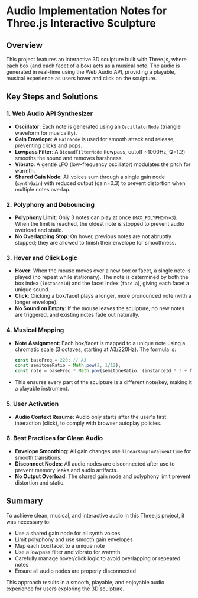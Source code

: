 # Audio Implementation Notes for Three.js Interactive Sculpture

## Overview
This project features an interactive 3D sculpture built with Three.js, where each box (and each facet of a box) acts as a musical note. The audio is generated in real-time using the Web Audio API, providing a playable, musical experience as users hover and click on the sculpture.

## Key Steps and Solutions

### 1. Web Audio API Synthesizer
- **Oscillator**: Each note is generated using an `OscillatorNode` (triangle waveform for musicality).
- **Gain Envelope**: A `GainNode` is used for smooth attack and release, preventing clicks and pops.
- **Lowpass Filter**: A `BiquadFilterNode` (lowpass, cutoff ~1000Hz, Q=1.2) smooths the sound and removes harshness.
- **Vibrato**: A gentle LFO (low-frequency oscillator) modulates the pitch for warmth.
- **Shared Gain Node**: All voices sum through a single gain node (`synthGain`) with reduced output (gain=0.3) to prevent distortion when multiple notes overlap.

### 2. Polyphony and Debouncing
- **Polyphony Limit**: Only 3 notes can play at once (`MAX_POLYPHONY=3`). When the limit is reached, the oldest note is stopped to prevent audio overload and static.
- **No Overlapping Stop**: On hover, previous notes are not abruptly stopped; they are allowed to finish their envelope for smoothness.

### 3. Hover and Click Logic
- **Hover**: When the mouse moves over a new box or facet, a single note is played (no repeat while stationary). The note is determined by both the box index (`instanceId`) and the facet index (`face.a`), giving each facet a unique sound.
- **Click**: Clicking a box/facet plays a longer, more pronounced note (with a longer envelope).
- **No Sound on Empty**: If the mouse leaves the sculpture, no new notes are triggered, and existing notes fade out naturally.

### 4. Musical Mapping
- **Note Assignment**: Each box/facet is mapped to a unique note using a chromatic scale (3 octaves, starting at A3/220Hz). The formula is:
  ```js
  const baseFreq = 220; // A3
  const semitoneRatio = Math.pow(2, 1/12);
  const note = baseFreq * Math.pow(semitoneRatio, (instanceId * 3 + faceIndex) % 36);
  ```
- This ensures every part of the sculpture is a different note/key, making it a playable instrument.

### 5. User Activation
- **Audio Context Resume**: Audio only starts after the user's first interaction (click), to comply with browser autoplay policies.

### 6. Best Practices for Clean Audio
- **Envelope Smoothing**: All gain changes use `linearRampToValueAtTime` for smooth transitions.
- **Disconnect Nodes**: All audio nodes are disconnected after use to prevent memory leaks and audio artifacts.
- **No Output Overload**: The shared gain node and polyphony limit prevent distortion and static.

## Summary
To achieve clean, musical, and interactive audio in this Three.js project, it was necessary to:
- Use a shared gain node for all synth voices
- Limit polyphony and use smooth gain envelopes
- Map each box/facet to a unique note
- Use a lowpass filter and vibrato for warmth
- Carefully manage hover/click logic to avoid overlapping or repeated notes
- Ensure all audio nodes are properly disconnected

This approach results in a smooth, playable, and enjoyable audio experience for users exploring the 3D sculpture.
